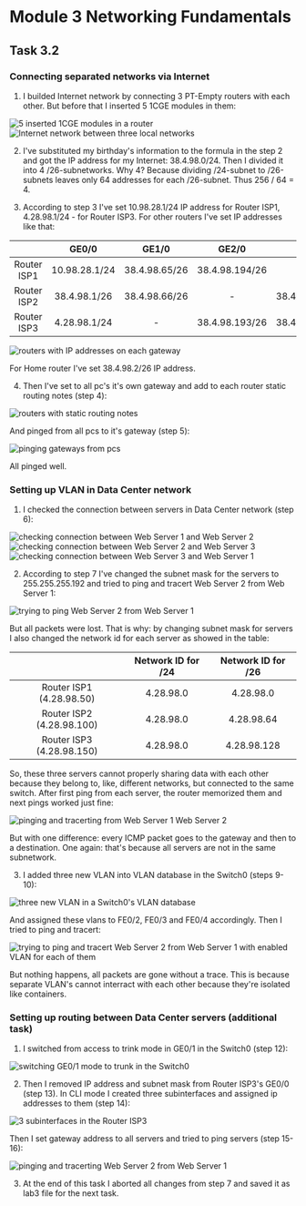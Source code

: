 # Module 3 Networking Fundamentals

## Task 3.2

### Connecting separated networks via Internet

1. I builded Internet network by connecting 3 PT-Empty routers with each other. But before that I inserted 5 1CGE modules in them:

![5 inserted 1CGE modules in a router](./images/1.png?raw=true)
![Internet network between three local networks](./images/2.png?raw=true)

2. I've substituted my birthday's information to the formula in the step 2 and got the IP address for my Internet: 38.4.98.0/24. Then I divided it into 4 /26-subnetworks. Why 4? Because dividing /24-subnet to /26-subnets leaves only 64 addresses for each /26-subnet. Thus 256 / 64 = 4. 

3. According to step 3 I've set 10.98.28.1/24 IP address for Router ISP1, 4.28.98.1/24 - for Router ISP3. For other routers I've set IP addresses like that:

|  | GE0/0 | GE1/0 | GE2/0 | GE3/0 |
| :---: | :---: | :---: | :---: | :---: |
| Router ISP1 | 10.98.28.1/24 | 38.4.98.65/26 | 38.4.98.194/26 | - |
| Router ISP2 | 38.4.98.1/26 | 38.4.98.66/26 | - | 38.4.98.129/26 |
| Router ISP3 | 4.28.98.1/24 | - | 38.4.98.193/26 | 38.4.98.130/26 |

![routers with IP addresses on each gateway](./images/3.png?raw=true)

For Home router I've set 38.4.98.2/26 IP address.

4. Then I've set to all pc's it's own gateway and add to each router static routing notes (step 4):

![routers with static routing notes](./images/4.png?raw=true)

And pinged from all pcs to it's gateway (step 5):

![pinging gateways from pcs](./images/5.png?raw=true)

All pinged well.

### Setting up VLAN in Data Center network

1. I checked the connection between servers in Data Center network (step 6):

![checking connection between Web Server 1 and Web Server 2](./images/6.png?raw=true)
![checking connection between Web Server 2 and Web Server 3](./images/7.png?raw=true)
![checking connection between Web Server 3 and Web Server 1](./images/8.png?raw=true)

2. According to step 7 I've changed the subnet mask for the servers to 255.255.255.192 and tried to ping and tracert Web Server 2 from Web Server 1:

![trying to ping Web Server 2 from Web Server 1](./images/9.png?raw=true)

But all packets were lost. That is why: by changing subnet mask for servers I also changed the network id for each server as showed in the table: 

|  | Network ID for /24 | Network ID for /26 |
| :---: | :---: | :---: |
| Router ISP1 (4.28.98.50) | 4.28.98.0 | 4.28.98.0 |
| Router ISP2 (4.28.98.100) | 4.28.98.0 | 4.28.98.64 |
| Router ISP3 (4.28.98.150) | 4.28.98.0 | 4.28.98.128 |

So, these three servers cannot properly sharing data with each other because they belong to, like, different networks, but connected to the same switch. After first ping from each server, the router memorized them and next pings worked just fine:

![pinging and tracerting from Web Server 1 Web Server 2](./images/10.png?raw=true)

But with one difference: every ICMP packet goes to the gateway and then to a destination. One again: that's because all servers are not in the same subnetwork. 

3. I added three new VLAN into VLAN database in the Switch0 (steps 9-10):

![three new VLAN in a Switch0's VLAN database](./images/11.png?raw=true)

And assigned these vlans to FE0/2, FE0/3 and FE0/4 accordingly. Then I tried to ping and tracert:

![trying to ping and tracert Web Server 2 from Web Server 1 with enabled VLAN for each of them](./images/12.png?raw=true)

But nothing happens, all packets are gone without a trace. This is because separate VLAN's cannot interract with each other because they're isolated like containers.

### Setting up routing between Data Center servers (additional task)

1. I switched from access to trink mode in GE0/1 in the Switch0 (step 12):

![switching GE0/1 mode to trunk in the Switch0](./images/13.png?raw=true)

2. Then I removed IP address and subnet mask from Router ISP3's GE0/0 (step 13). In CLI mode I created three subinterfaces and assigned ip addresses to them (step 14):

![3 subinterfaces in the Router ISP3](./images/14.png?raw=true)

Then I set gateway address to all servers and tried to ping servers (step 15-16):

![pinging and tracerting Web Server 2 from Web Server 1](./images/15.png?raw=true)

3. At the end of this task I aborted all changes from step 7 and saved it as lab3 file for the next task.

